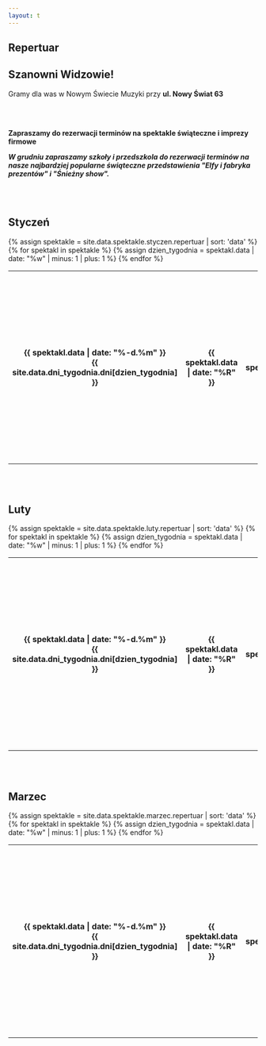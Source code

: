 ```yaml
---
layout: t
---
```


<link rel="stylesheet" href="https://unpkg.com/purecss@0.6.2/build/pure-min.css" integrity="sha384-UQiGfs9ICog+LwheBSRCt1o5cbyKIHbwjWscjemyBMT9YCUMZffs6UqUTd0hObXD" crossorigin="anonymous">

## Repertuar

## Szanowni Widzowie!

Gramy dla was w Nowym Świecie Muzyki przy **ul. Nowy Świat 63**

<br />
<br />

**Zapraszamy do rezerwacji terminów na spektakle świąteczne i imprezy firmowe**
<br />

**_W grudniu zapraszamy szkoły i przedszkola do rezerwacji terminów na nasze najbardziej popularne świąteczne przedstawienia "Elfy i fabryka prezentów" i "Śnieżny show"._**

<br /><br />

## Styczeń

<table class="pure-table pure-table-horizontal">
{% assign spektakle = site.data.spektakle.styczen.repertuar | sort: 'data' %}
{% for spektakl in spektakle %}
{% assign dzien_tygodnia = spektakl.data | date: "%w" | minus: 1 | plus: 1 %}
<tr>
<th>{{ spektakl.data | date: "%-d.%m" }}<br />{{ site.data.dni_tygodnia.dni[dzien_tygodnia] }}</th>
<th>{{ spektakl.data | date: "%R"  }}</th>
<th style="width: 40%;">{{ spektakl.tytul }}</th>
<th>
{% if dzien_tygodnia == 0 or dzien_tygodnia == 6 %}
{% if spektakl.link == "-" %}
<i>Bilety online wkrótce</i>
{% else %}
<a href="{{ spektakl.link }}">Kup bilet</a>
{% endif %}
{% else %}
Zapraszamy grupy zorganizowane do rezerwacji tel. <a href="tel:501027278">501 027 278</a>
{% endif %}
</th>
</tr>
{% endfor %}
</table>
<br /><br />

## Luty

<table class="pure-table pure-table-horizontal">
{% assign spektakle = site.data.spektakle.luty.repertuar | sort: 'data' %}
{% for spektakl in spektakle %}
{% assign dzien_tygodnia = spektakl.data | date: "%w" | minus: 1 | plus: 1 %}
<tr>
<th>{{ spektakl.data | date: "%-d.%m" }}<br />{{ site.data.dni_tygodnia.dni[dzien_tygodnia] }}</th>
<th>{{ spektakl.data | date: "%R"  }}</th>
<th style="width: 40%;">{{ spektakl.tytul }}</th>
<th>
{% if dzien_tygodnia == 0 or dzien_tygodnia == 6 %}
{% if spektakl.link == "-" %}
<i>Bilety online wkrótce</i>
{% else %}
<a href="{{ spektakl.link }}">Kup bilet</a>
{% endif %}
{% else %}
Zapraszamy grupy zorganizowane do rezerwacji tel. <a href="tel:501027278">501 027 278</a>
{% endif %}
</th>
</tr>
{% endfor %}
</table>
<br /><br />

## Marzec

<table class="pure-table pure-table-horizontal">
{% assign spektakle = site.data.spektakle.marzec.repertuar | sort: 'data' %}
{% for spektakl in spektakle %}
{% assign dzien_tygodnia = spektakl.data | date: "%w" | minus: 1 | plus: 1 %}
<tr>
<th>{{ spektakl.data | date: "%-d.%m" }}<br />{{ site.data.dni_tygodnia.dni[dzien_tygodnia] }}</th>
<th>{{ spektakl.data | date: "%R"  }}</th>
<th style="width: 40%;">{{ spektakl.tytul }}</th>
<th>
{% if dzien_tygodnia == 0 or dzien_tygodnia == 6 %}
{% if spektakl.link == "-" %}
<i>Bilety online wkrótce</i>
{% else %}
<a href="{{ spektakl.link }}">Kup bilet</a>
{% endif %}
{% else %}
Zapraszamy grupy zorganizowane do rezerwacji tel. <a href="tel:501027278">501 027 278</a>
{% endif %}
</th>
</tr>
{% endfor %}
</table>
<br /><br />

<style>
.pure-table thead {
background-color: rgba(143, 223, 255, 0.19) !important;
color: #000;
text-align: left;
vertical-align: bottom;
}
</style>

<!-- 	<tr>
<th><strike>10.06.2018 niedziela</strike></th>
<th><strike>12.30</strike></th>
<th><strike>Urodziny Turli-Taja</strike></th>
<th>Spektatkl odwołany</th>
</tr> -->
<!-- 	<tr>
<th>24.06.2018 niedziela</th>
<th>12.30</th>
<th>Calineczka</th>
<th><a href="https://ewejsciowki.pl/embedded/rezerwacja/107628">Kup bilet</a></th>
</tr> -->

<!-- ## Zapraszamy na

## Wielki Bal Karnawałowych Rycerzy i Księżniczek

## już 11.02.2018

### Dzięki Wypożyczalni Kostiumów Maskarada dzieci bęgą mogły przebrać się za swoich ulubionych bohaterów wziąć udział w karnawałowej zabawie prowadzonej przez naszych aktorów

<br />
<br />
<ul class="photos">
<a id="single_image" rel="1000" href='lay/img/bal_big.jpg'><img src="lay/img/bal_small.jpg"/></a>
</ul> -->
